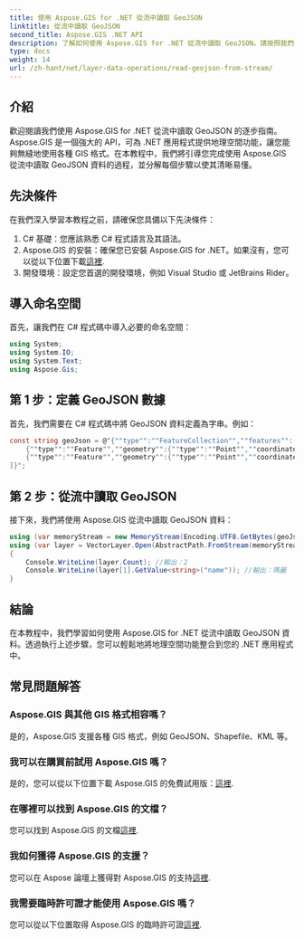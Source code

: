 ```yaml
---
title: 使用 Aspose.GIS for .NET 從流中讀取 GeoJSON
linktitle: 從流中讀取 GeoJSON
second_title: Aspose.GIS .NET API
description: 了解如何使用 Aspose.GIS for .NET 從流中讀取 GeoJSON。請按照我們的逐步指南將地理空間無縫整合到您的應用程式中。
type: docs
weight: 14
url: /zh-hant/net/layer-data-operations/read-geojson-from-stream/
---
```

## 介紹
歡迎閱讀我們使用 Aspose.GIS for .NET 從流中讀取 GeoJSON 的逐步指南。 Aspose.GIS 是一個強大的 API，可為 .NET 應用程式提供地理空間功能，讓您能夠無縫地使用各種 GIS 格式。在本教程中，我們將引導您完成使用 Aspose.GIS 從流中讀取 GeoJSON 資料的過程，並分解每個步驟以使其清晰易懂。
## 先決條件
在我們深入學習本教程之前，請確保您具備以下先決條件：
1. C# 基礎：您應該熟悉 C# 程式語言及其語法。
2.  Aspose.GIS 的安裝：確保您已安裝 Aspose.GIS for .NET。如果沒有，您可以從以下位置下載[這裡](https://releases.aspose.com/gis/net/).
3. 開發環境：設定您首選的開發環境，例如 Visual Studio 或 JetBrains Rider。

## 導入命名空間
首先，讓我們在 C# 程式碼中導入必要的命名空間：
```csharp
using System;
using System.IO;
using System.Text;
using Aspose.Gis;
```

## 第 1 步：定義 GeoJSON 數據
首先，我們需要在 C# 程式碼中將 GeoJSON 資料定義為字串。例如：
```csharp
const string geoJson = @"{""type"":""FeatureCollection"",""features"":[
    {""type"":""Feature"",""geometry"":{""type"":""Point"",""coordinates"":[0, 1]},""properties"":{""name"":""John""}},
    {""type"":""Feature"",""geometry"":{""type"":""Point"",""coordinates"":[2, 3]},""properties"":{""name"":""Mary""}}
]}";
```
## 第 2 步：從流中讀取 GeoJSON
接下來，我們將使用 Aspose.GIS 從流中讀取 GeoJSON 資料：
```csharp
using (var memoryStream = new MemoryStream(Encoding.UTF8.GetBytes(geoJson)))
using (var layer = VectorLayer.Open(AbstractPath.FromStream(memoryStream), Drivers.GeoJson))
{
    Console.WriteLine(layer.Count); //輸出：2
    Console.WriteLine(layer[1].GetValue<string>("name")); //輸出：瑪麗
}
```

## 結論
在本教程中，我們學習如何使用 Aspose.GIS for .NET 從流中讀取 GeoJSON 資料。透過執行上述步驟，您可以輕鬆地將地理空間功能整合到您的 .NET 應用程式中。
## 常見問題解答
### Aspose.GIS 與其他 GIS 格式相容嗎？
是的，Aspose.GIS 支援各種 GIS 格式，例如 GeoJSON、Shapefile、KML 等。
### 我可以在購買前試用 Aspose.GIS 嗎？
是的，您可以從以下位置下載 Aspose.GIS 的免費試用版：[這裡](https://releases.aspose.com/).
### 在哪裡可以找到 Aspose.GIS 的文檔？
您可以找到 Aspose.GIS 的文檔[這裡](https://reference.aspose.com/gis/net/).
### 我如何獲得 Aspose.GIS 的支援？
您可以在 Aspose 論壇上獲得對 Aspose.GIS 的支持[這裡](https://forum.aspose.com/c/gis/33).
### 我需要臨時許可證才能使用 Aspose.GIS 嗎？
您可以從以下位置取得 Aspose.GIS 的臨時許可證[這裡](https://purchase.aspose.com/temporary-license/).
